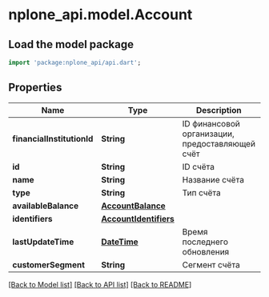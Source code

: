 # nplone_api.model.Account

## Load the model package
```dart
import 'package:nplone_api/api.dart';
```

## Properties
Name | Type | Description | Notes
------------ | ------------- | ------------- | -------------
**financialInstitutionId** | **String** | ID финансовой организации, предоставляющей счёт | 
**id** | **String** | ID счёта | 
**name** | **String** | Название счёта | 
**type** | **String** | Тип счёта | 
**availableBalance** | [**AccountBalance**](AccountBalance.md) |  | 
**identifiers** | [**AccountIdentifiers**](AccountIdentifiers.md) |  | 
**lastUpdateTime** | [**DateTime**](DateTime.md) | Время последнего обновления | 
**customerSegment** | **String** | Сегмент счёта | 

[[Back to Model list]](../README.md#documentation-for-models) [[Back to API list]](../README.md#documentation-for-api-endpoints) [[Back to README]](../README.md)


